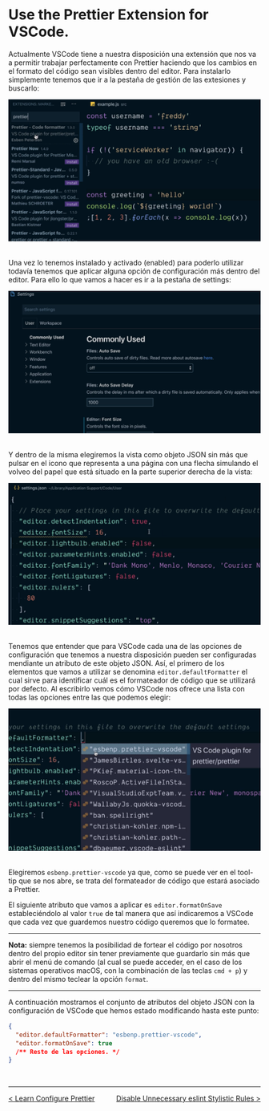 # Use the Prettier Extension for VSCode.

Actualmente VSCode tiene a nuestra disposición una extensión que nos va a permitir trabajar perfectamente con Prettier haciendo que los cambios en el formato del código sean visibles dentro del editor. Para instalarlo simplemente tenemos que ir a la pestaña de gestión de las extesiones y buscarlo:

<div style='text-align: center'>
  <img src='../images/ch02/02_28.png' />
</div>
<br />

Una vez lo tenemos instalado y activado (enabled) para poderlo utilizar todavía tenemos que aplicar alguna opción de configuración más dentro del editor. Para ello lo que vamos a hacer es ir a la pestaña de settings:

<div style='text-align: center'>
  <img src='../images/ch02/02_29.png' />
</div>
<br />

Y dentro de la misma elegiremos la vista como objeto JSON sin más que pulsar en el icono que representa a una página con una flecha simulando el volveo del papel que está situado en la parte superior derecha de la vista:

<div style='text-align: center'>
  <img src='../images/ch02/02_30.png' />
</div>
<br />

Tenemos que entender que para VSCode cada una de las opciones de configuración que tenemos a nuestra disposición pueden ser configuradas mendiante un atributo de este objeto JSON. Así, el primero de los elementos que vamos a utilizar se denomina `editor.defaultFormatter` el cual sirve para identificar cuál es el formateador de código que se utilizará por defecto. Al escribirlo vemos cómo VSCode nos ofrece una lista con todas las opciones entre las que podemos elegir:

<div style='text-align: center'>
  <img src='../images/ch02/02_31.png' />
</div>
<br />

Elegiremos `esbenp.prettier-vscode` ya que, como se puede ver en el tool-tip que se nos abre, se trata del formateador de código que estará asociado a Prettier.

El siguiente atributo que vamos a aplicar es `editor.formatOnSave` estableciéndolo al valor `true` de tal manera que así indicaremos a VSCode que cada vez que guardemos nuestro código queremos que lo formatee. 

---
**Nota:** siempre tenemos la posibilidad de fortear el código por nosotros dentro del propio editor sin tener previamente que guardarlo sin más que abrir el menú de comando (al cual se puede acceder, en el caso de los sistemas operativos macOS, con la combinación de las teclas `cmd + p`) y dentro del mismo teclear la opción `format`.

---


A continuación mostramos el conjunto de atributos del objeto JSON con la configuración de VSCode que hemos estado modificando hasta este punto:

```JSON
{
  "editor.defaultFormatter": "esbenp.prettier-vscode",
  "editor.formatOnSave": true
  /** Resto de las opciones. */
}
```

<br />

----
<div>
  <div style="float: left">
    <a href="https://github.com/DevJoseManuel/js-tutorials/blob/master/testing/ch01/02_07.md">
      < Learn Configure Prettier
    </a>
  </div>
  <div style="float: right">
    <a href="https://github.com/DevJoseManuel/js-tutorials/blob/master/testing/ch02/02_08.md">
      Disable Unnecessary eslint Stylistic Rules >
    </a>
  </div>
</div>
